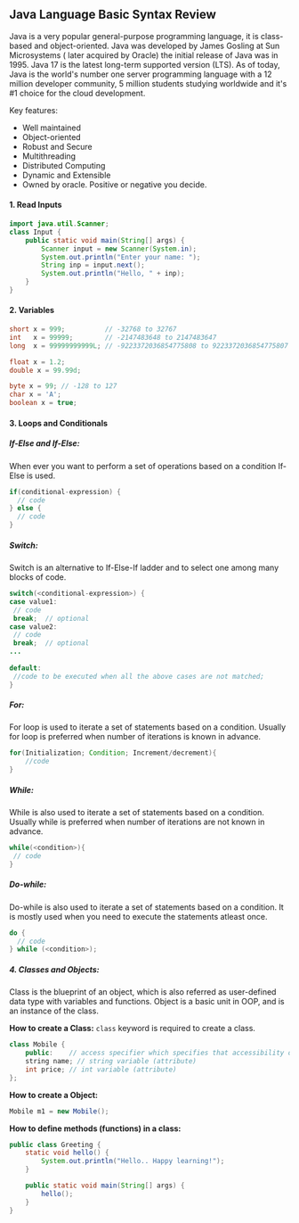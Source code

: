 ## Java Language Basic Syntax Review
Java is a very popular general-purpose programming language, it is class-based and object-oriented. Java was developed by James Gosling at Sun Microsystems ( later acquired by Oracle) the initial release of Java was in 1995. Java 17 is the latest long-term supported version (LTS). As of today, Java is the world's number one server programming language with a 12 million developer community, 5 million students studying worldwide and it's #1 choice for the cloud development.

Key features:

- Well maintained
- Object-oriented
- Robust and Secure
- Multithreading
- Distributed Computing
- Dynamic and Extensible 
- Owned by oracle. Positive or negative you decide.

#### 1. Read Inputs

````java 
import java.util.Scanner;
class Input {
    public static void main(String[] args) {
    	Scanner input = new Scanner(System.in);
    	System.out.println("Enter your name: ");
    	String inp = input.next();
    	System.out.println("Hello, " + inp);
    }
}
````

#### 2. Variables

````java 
short x = 999; 			// -32768 to 32767
int   x = 99999; 		// -2147483648 to 2147483647
long  x = 99999999999L; // -9223372036854775808 to 9223372036854775807

float x = 1.2;
double x = 99.99d;

byte x = 99; // -128 to 127
char x = 'A';
boolean x = true;
````


#### 3. Loops and Conditionals

##### If-Else and If-Else:

When ever you want to perform a set of operations based on a condition If-Else is used.

```java
if(conditional-expression) {
  // code
} else {
  // code
}
```

##### Switch:
Switch is an alternative to If-Else-If ladder and to select one among many blocks of code.

```java
switch(<conditional-expression>) {    
case value1:    
 // code    
 break;  // optional  
case value2:    
 // code    
 break;  // optional  
...    
    
default:     
 //code to be executed when all the above cases are not matched;    
} 
```

##### For:

For loop is used to iterate a set of statements based on a condition. Usually for loop is preferred when number of iterations is known in advance.

````java
for(Initialization; Condition; Increment/decrement){  
    //code  
} 
````
##### While:

While is also used to iterate a set of statements based on a condition. Usually while is preferred when number of iterations are not known in advance.

````java
while(<condition>){  
 // code 
}  
````

##### Do-while:

Do-while is also used to iterate a set of statements based on a condition. It is mostly used when you need to execute the statements atleast once.

````java
do {
  // code 
} while (<condition>); 
````

##### 4. Classes and Objects:

Class is the blueprint of an object, which is also referred as user-defined data type with variables and functions. Object is a basic unit in OOP, and is an instance of the class.

**How to create a Class:**
`class` keyword is required to create a class.

````java
class Mobile {
    public:    // access specifier which specifies that accessibility of class members 
    string name; // string variable (attribute)
    int price; // int variable (attribute)
};
````
**How to create a Object:**
````java
Mobile m1 = new Mobile();
````
**How to define methods (functions) in a class:**

````java
public class Greeting {
    static void hello() {
        System.out.println("Hello.. Happy learning!");
    }

    public static void main(String[] args) {
        hello();
    }
}
````
